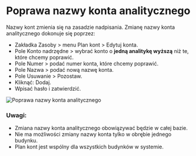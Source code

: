 # Poprawa nazwy konta analitycznego

Nazwy kont zmienia się na zasadzie nadpisania. Zmianę nazwy konta analitycznego dokonuje się poprzez:

- Zakładka Zasoby > menu Plan kont > Edytuj konta.
- Pole Konto nadrzędne > wybrać konto o **jedną analitykę wyższą** niż te, które chcemy poprawić.
- Pole Numer > podać numer konta, które chcemy poprawić.
- Pole Nazwa > podać nową nazwę konta.
- Pole Usuwanie > Pozostaw.
- Kliknąć: Dodaj.
- Wpisać hasło i zatwierdzić.

![Poprawa nazwy konta analitycznego](poprawanazwyanalit.gif)

### Uwagi:

- Zmiana nazwy konta analitycznego obowiązywać będzie w całej bazie.
- Nie ma możliwości zmiany nazwy konta tylko w obrębie jednego budynku.
- Plan kont jest wspólny dla wszystkich budynków w systemie.